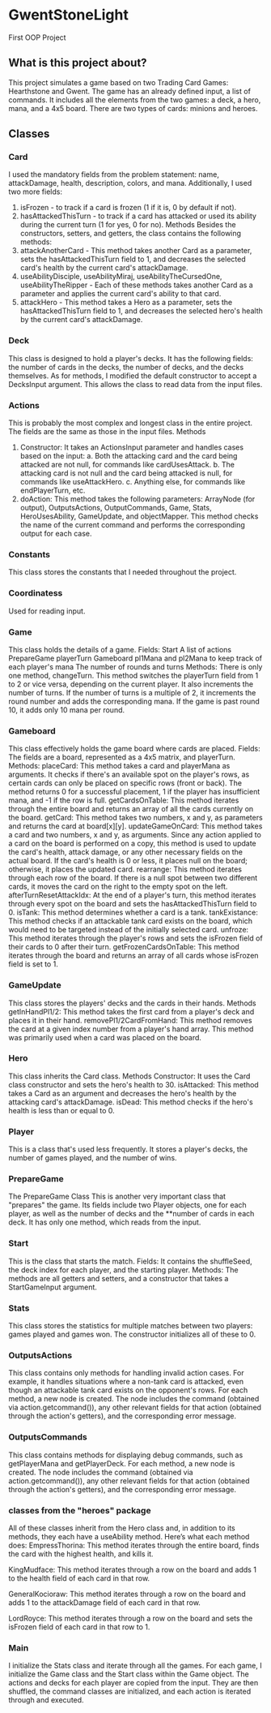 # GwentStoneLight
First OOP Project
## What is this project about?
This project simulates a game based on two Trading Card Games: Hearthstone and Gwent. The game has an already defined input, a list of commands.
It includes all the elements from the two games: a deck, a hero, mana, and a 4x5 board. There are two types of cards: minions and heroes.
## Classes
### Card
I used the mandatory fields from the problem statement: name, attackDamage, health, description, colors, and mana. Additionally, I used two more fields:
1. isFrozen - to track if a card is frozen (1 if it is, 0 by default if not).
2. hasAttackedThisTurn - to track if a card has attacked or used its ability during the current turn (1 for yes, 0 for no).
Methods
Besides the constructors, setters, and getters, the class contains the following methods:
1. attackAnotherCard - This method takes another Card as a parameter, sets the hasAttackedThisTurn field to 1, and decreases the selected card's health by the current card's attackDamage.
2. useAbilityDisciple, useAbilityMiraj, useAbilityTheCursedOne, useAbilityTheRipper - Each of these methods takes another Card as a parameter and applies the current card's ability to that card.
3. attackHero - This method takes a Hero as a parameter, sets the hasAttackedThisTurn field to 1, and decreases the selected hero's health by the current card's attackDamage.
### Deck 
This class is designed to hold a player's decks.
It has the following fields: the number of cards in the decks, the number of decks, and the decks themselves.
As for methods, I modified the default constructor to accept a DecksInput argument. This allows the class to read data from the input files.
### Actions
This is probably the most complex and longest class in the entire project.
The fields are the same as those in the input files.
Methods
1. Constructor: It takes an ActionsInput parameter and handles cases based on the input:
a. Both the attacking card and the card being attacked are not null, for commands like cardUsesAttack.
b. The attacking card is not null and the card being attacked is null, for commands like useAttackHero.
c. Anything else, for commands like endPlayerTurn, etc.
2. doAction: This method takes the following parameters: ArrayNode (for output), OutputsActions, OutputCommands, Game, Stats, HeroUsesAbility, GameUpdate, and objectMapper.
This method checks the name of the current command and performs the corresponding output for each case.
### Constants 
This class stores the constants that I needed throughout the project.
### Coordinatess 
Used for reading input.
### Game
This class holds the details of a game.
Fields:
Start
A list of actions
PrepareGame
playerTurn
Gameboard
pl1Mana and pl2Mana to keep track of each player's mana
The number of rounds and turns
Methods:
There is only one method, changeTurn. This method switches the playerTurn field from 1 to 2 or vice versa, depending on the current player. It also increments the number of turns. If the number of turns is a multiple of 2, it increments the round number and adds the corresponding mana. If the game is past round 10, it adds only 10 mana per round.
### Gameboard
This class effectively holds the game board where cards are placed.
Fields:
The fields are a board, represented as a 4x5 matrix, and playerTurn.
Methods:
placeCard: This method takes a card and playerMana as arguments. It checks if there's an available spot on the player's rows, as certain cards can only be placed on specific rows (front or back). The method returns 0 for a successful placement, 1 if the player has insufficient mana, and -1 if the row is full.
getCardsOnTable: This method iterates through the entire board and returns an array of all the cards currently on the board.
getCard: This method takes two numbers, x and y, as parameters and returns the card at board[x][y].
updateGameOnCard: This method takes a card and two numbers, x and y, as arguments. Since any action applied to a card on the board is performed on a copy, this method is used to update the card's health, attack damage, or any other necessary fields on the actual board. If the card's health is 0 or less, it places null on the board; otherwise, it places the updated card.
rearrange: This method iterates through each row of the board. If there is a null spot between two different cards, it moves the card on the right to the empty spot on the left.
afterTurnResetAttackIdx: At the end of a player's turn, this method iterates through every spot on the board and sets the hasAttackedThisTurn field to 0.
isTank: This method determines whether a card is a tank.
tankExistance: This method checks if an attackable tank card exists on the board, which would need to be targeted instead of the initially selected card.
unfroze: This method iterates through the player's rows and sets the isFrozen field of their cards to 0 after their turn.
getFrozenCardsOnTable: This method iterates through the board and returns an array of all cards whose isFrozen field is set to 1.
### GameUpdate
This class stores the players' decks and the cards in their hands.
Methods
getInHandPl1/2: This method takes the first card from a player's deck and places it in their hand.
removePl1/2CardFromHand: This method removes the card at a given index number from a player's hand array. This method was primarily used when a card was placed on the board.
### Hero
This class inherits the Card class.
Methods
Constructor: It uses the Card class constructor and sets the hero's health to 30.
isAttacked: This method takes a Card as an argument and decreases the hero's health by the attacking card's attackDamage.
isDead: This method checks if the hero's health is less than or equal to 0.
### Player
This is a class that's used less frequently. It stores a player's decks, the number of games played, and the number of wins.
### PrepareGame
The PrepareGame Class
This is another very important class that "prepares" the game.
Its fields include two Player objects, one for each player, as well as the number of decks and the **number of cards in each deck.
It has only one method, which reads from the input.
### Start
This is the class that starts the match.
Fields:
It contains the shuffleSeed, the deck index for each player, and the starting player.
Methods:
The methods are all getters and setters, and a constructor that takes a StartGameInput argument.
### Stats
This class stores the statistics for multiple matches between two players: games played and games won.
The constructor initializes all of these to 0.
### OutputsActions
This class contains only methods for handling invalid action cases. For example, it handles situations where a non-tank card is attacked, even though an attackable tank card exists on the opponent's rows.
For each method, a new node is created. The node includes the command (obtained via action.getcommand()), any other relevant fields for that action (obtained through the action's getters), and the corresponding error message.
### OutputsCommands
This class contains methods for displaying debug commands, such as getPlayerMana and getPlayerDeck.
For each method, a new node is created. The node includes the command (obtained via action.getcommand()), any other relevant fields for that action (obtained through the action's getters), and the corresponding error message.
### classes from the "heroes" package
All of these classes inherit from the Hero class and, in addition to its methods, they each have a useAbility method. Here’s what each method does:
EmpressThorina: This method iterates through the entire board, finds the card with the highest health, and kills it.

KingMudface: This method iterates through a row on the board and adds 1 to the health field of each card in that row.

GeneralKocioraw: This method iterates through a row on the board and adds 1 to the attackDamage field of each card in that row.

LordRoyce: This method iterates through a row on the board and sets the isFrozen field of each card in that row to 1.

### Main
I initialize the Stats class and iterate through all the games.
For each game, I initialize the Game class and the Start class within the Game object.
The actions and decks for each player are copied from the input. They are then shuffled, the command classes are initialized, and each action is iterated through and executed.
